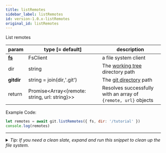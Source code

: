 ```yaml
---
title: listRemotes
sidebar_label: listRemotes
id: version-1.0.x-listRemotes
original_id: listRemotes
---
```


List remotes

| param          | type [= default]                                  | description                                                    |
| -------------- | ------------------------------------------------- | -------------------------------------------------------------- |
| [**fs**](./fs) | FsClient                                          | a file system client                                           |
| dir            | string                                            | The [working tree](dir-vs-gitdir.md) directory path            |
| **gitdir**     | string = join(dir,'.git')                         | The [git directory](dir-vs-gitdir.md) path                     |
| return         | Promise\<Array\<{remote: string, url: string}\>\> | Resolves successfully with an array of `{remote, url}` objects |

Example Code:

```js live
let remotes = await git.listRemotes({ fs, dir: '/tutorial' })
console.log(remotes)
```


---

<details>
<summary><i>Tip: If you need a clean slate, expand and run this snippet to clean up the file system.</i></summary>

```js live
window.fs = new LightningFS('fs', { wipe: true })
window.pfs = window.fs.promises
console.log('done')
```
</details>

<script>
(function rewriteEditLink() {
  const el = document.querySelector('a.edit-page-link.button');
  if (el) {
    el.href = 'https://github.com/isomorphic-git/isomorphic-git/edit/master/src/api/listRemotes.js';
  }
})();
</script>